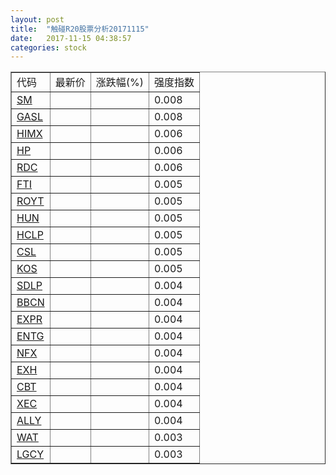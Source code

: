 ```yaml
---
layout: post
title:  "触碰R20股票分析20171115"
date:   2017-11-15 04:38:57
categories: stock
---
```

<script type="text/javascript">
var stockList = []
stockList.push('gb_sm');
stockList.push('gb_gasl');
stockList.push('gb_himx');
stockList.push('gb_hp');
stockList.push('gb_rdc');
stockList.push('gb_fti');
stockList.push('gb_royt');
stockList.push('gb_hun');
stockList.push('gb_hclp');
stockList.push('gb_csl');
stockList.push('gb_kos');
stockList.push('gb_sdlp');
stockList.push('gb_bbcn');
stockList.push('gb_expr');
stockList.push('gb_entg');
stockList.push('gb_nfx');
stockList.push('gb_exh');
stockList.push('gb_cbt');
stockList.push('gb_xec');
stockList.push('gb_ally');
stockList.push('gb_wat');
stockList.push('gb_lgcy');
</script>

<table border="1">
 <tr>
 <td>代码</td>
  <td>最新价</td>
  <td>涨跌幅(%)</td>
 <td>强度指数</td>
</tr>
  <tr id="sm"><td><a href="http://stock.finance.sina.com.cn/usstock/quotes/SM.html" target="_blank">SM</a></td><td></td><td></td><td>0.008</td></tr>
  <tr id="gasl"><td><a href="http://stock.finance.sina.com.cn/usstock/quotes/GASL.html" target="_blank">GASL</a></td><td></td><td></td><td>0.008</td></tr>
  <tr id="himx"><td><a href="http://stock.finance.sina.com.cn/usstock/quotes/HIMX.html" target="_blank">HIMX</a></td><td></td><td></td><td>0.006</td></tr>
  <tr id="hp"><td><a href="http://stock.finance.sina.com.cn/usstock/quotes/HP.html" target="_blank">HP</a></td><td></td><td></td><td>0.006</td></tr>
  <tr id="rdc"><td><a href="http://stock.finance.sina.com.cn/usstock/quotes/RDC.html" target="_blank">RDC</a></td><td></td><td></td><td>0.006</td></tr>
  <tr id="fti"><td><a href="http://stock.finance.sina.com.cn/usstock/quotes/FTI.html" target="_blank">FTI</a></td><td></td><td></td><td>0.005</td></tr>
  <tr id="royt"><td><a href="http://stock.finance.sina.com.cn/usstock/quotes/ROYT.html" target="_blank">ROYT</a></td><td></td><td></td><td>0.005</td></tr>
  <tr id="hun"><td><a href="http://stock.finance.sina.com.cn/usstock/quotes/HUN.html" target="_blank">HUN</a></td><td></td><td></td><td>0.005</td></tr>
  <tr id="hclp"><td><a href="http://stock.finance.sina.com.cn/usstock/quotes/HCLP.html" target="_blank">HCLP</a></td><td></td><td></td><td>0.005</td></tr>
  <tr id="csl"><td><a href="http://stock.finance.sina.com.cn/usstock/quotes/CSL.html" target="_blank">CSL</a></td><td></td><td></td><td>0.005</td></tr>
  <tr id="kos"><td><a href="http://stock.finance.sina.com.cn/usstock/quotes/KOS.html" target="_blank">KOS</a></td><td></td><td></td><td>0.005</td></tr>
  <tr id="sdlp"><td><a href="http://stock.finance.sina.com.cn/usstock/quotes/SDLP.html" target="_blank">SDLP</a></td><td></td><td></td><td>0.004</td></tr>
  <tr id="bbcn"><td><a href="http://stock.finance.sina.com.cn/usstock/quotes/BBCN.html" target="_blank">BBCN</a></td><td></td><td></td><td>0.004</td></tr>
  <tr id="expr"><td><a href="http://stock.finance.sina.com.cn/usstock/quotes/EXPR.html" target="_blank">EXPR</a></td><td></td><td></td><td>0.004</td></tr>
  <tr id="entg"><td><a href="http://stock.finance.sina.com.cn/usstock/quotes/ENTG.html" target="_blank">ENTG</a></td><td></td><td></td><td>0.004</td></tr>
  <tr id="nfx"><td><a href="http://stock.finance.sina.com.cn/usstock/quotes/NFX.html" target="_blank">NFX</a></td><td></td><td></td><td>0.004</td></tr>
  <tr id="exh"><td><a href="http://stock.finance.sina.com.cn/usstock/quotes/EXH.html" target="_blank">EXH</a></td><td></td><td></td><td>0.004</td></tr>
  <tr id="cbt"><td><a href="http://stock.finance.sina.com.cn/usstock/quotes/CBT.html" target="_blank">CBT</a></td><td></td><td></td><td>0.004</td></tr>
  <tr id="xec"><td><a href="http://stock.finance.sina.com.cn/usstock/quotes/XEC.html" target="_blank">XEC</a></td><td></td><td></td><td>0.004</td></tr>
  <tr id="ally"><td><a href="http://stock.finance.sina.com.cn/usstock/quotes/ALLY.html" target="_blank">ALLY</a></td><td></td><td></td><td>0.004</td></tr>
  <tr id="wat"><td><a href="http://stock.finance.sina.com.cn/usstock/quotes/WAT.html" target="_blank">WAT</a></td><td></td><td></td><td>0.003</td></tr>
  <tr id="lgcy"><td><a href="http://stock.finance.sina.com.cn/usstock/quotes/LGCY.html" target="_blank">LGCY</a></td><td></td><td></td><td>0.003</td></tr>
</table>
